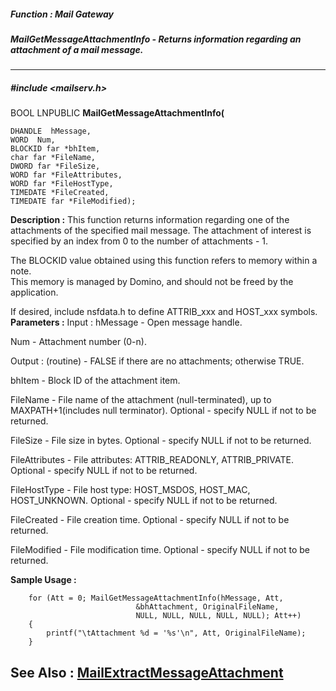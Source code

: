 ##### Function : Mail Gateway
##### MailGetMessageAttachmentInfo - Returns information regarding an attachment of a mail message.
---
##### #include <mailserv.h>
BOOL LNPUBLIC **MailGetMessageAttachmentInfo(**

	DHANDLE  hMessage,
	WORD  Num,
	BLOCKID far *bhItem,
	char far *FileName,
	DWORD far *FileSize,
	WORD far *FileAttributes,
	WORD far *FileHostType,
	TIMEDATE *FileCreated,
	TIMEDATE far *FileModified);
**Description :**
This function returns information regarding one of the attachments of the 
specified mail message.  The attachment of interest is specified by an index 
from 0 to the number of attachments - 1.

The BLOCKID value obtained using this function refers to memory within a note.  
This memory is managed by Domino, and should not be freed by the application.

If desired, include nsfdata.h to define ATTRIB_xxx  and HOST_xxx symbols.
**Parameters :**
Input :
hMessage  -  Open message handle.

Num  -  Attachment number (0-n).

Output :
(routine)  -  FALSE if there are no attachments; otherwise TRUE.


bhItem  -  Block ID of the attachment item.

FileName  -  File name of the attachment (null-terminated), up to MAXPATH+1(includes null terminator).  Optional - specify NULL if not to be returned.

FileSize  -  File size in bytes.  Optional - specify NULL if not to be returned.

FileAttributes  -  File attributes:  ATTRIB_READONLY, ATTRIB_PRIVATE.  Optional - specify NULL if not to be returned.

FileHostType  -  File host type:  HOST_MSDOS, HOST_MAC, HOST_UNKNOWN.  Optional - specify NULL if not to be returned.

FileCreated  -  File creation time.  Optional - specify NULL if not to be returned.

FileModified  -  File modification time.  Optional - specify NULL if not to be returned.

**Sample Usage :**
```
    for (Att = 0; MailGetMessageAttachmentInfo(hMessage, Att, 
                            &bhAttachment, OriginalFileName, 
                            NULL, NULL, NULL, NULL, NULL); Att++)
    {
        printf("\tAttachment %d = '%s'\n", Att, OriginalFileName);
    }
```
**See Also :**
[MailExtractMessageAttachment](D:/md_files/MailExtractMessageAttachment.md)
---
